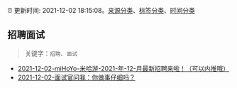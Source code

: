 :alarm_clock: 更新时间: 2021-12-02 18:15:08。[来源分类](../README.md)、[标签分类](../TAGS.md)、[时间分类](../TIMELINE.md)

## 招聘面试


> 关键字：`招聘`、`面试`



- [2021-12-02-miHoYo-米哈游-2021-年-12-月最新招聘来啦！（可以内推哦）](https://www.v2ex.com/t/819656) 
- [2021-12-02-面试官问我：你做事仔细吗？](https://toutiao.io/k/xhajcrg) 
